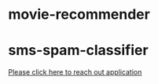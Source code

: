 # movie-recommender

# sms-spam-classifier

[Please click here to reach out application](https://ashitoshn3598-movie-recommender-recommender-j67b66.streamlit.app/)
